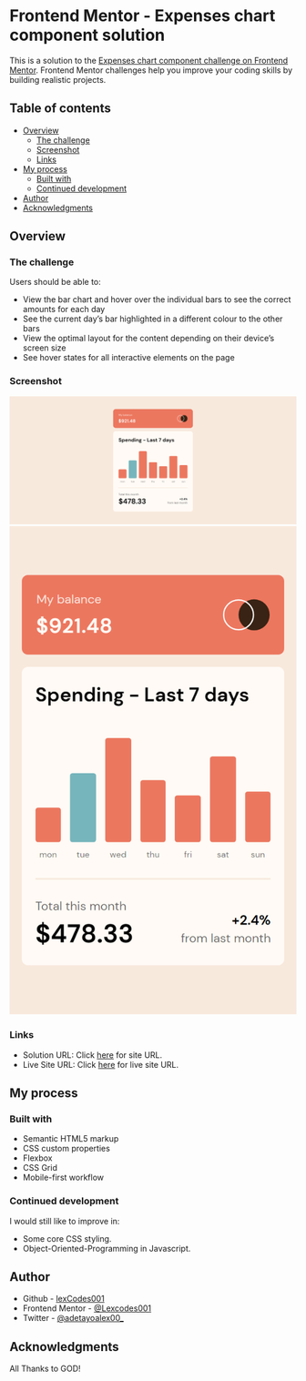 # Frontend Mentor - Expenses chart component solution

This is a solution to the [Expenses chart component challenge on Frontend Mentor](https://www.frontendmentor.io/challenges/expenses-chart-component-e7yJBUdjwt). Frontend Mentor challenges help you improve your coding skills by building realistic projects. 

## Table of contents

- [Overview](#overview)
  - [The challenge](#the-challenge)
  - [Screenshot](#screenshot)
  - [Links](#links)
- [My process](#my-process)
  - [Built with](#built-with)
  - [Continued development](#continued-development)
- [Author](#author)
- [Acknowledgments](#acknowledgments)

## Overview

### The challenge

Users should be able to:

- View the bar chart and hover over the individual bars to see the correct amounts for each day
- See the current day’s bar highlighted in a different colour to the other bars
- View the optimal layout for the content depending on their device’s screen size
- See hover states for all interactive elements on the page

### Screenshot

![Desktop mode](./images/screenshots/desktop-design.png)
![Mobile mode](./images/screenshots/mobile-design.png)

### Links

- Solution URL: Click [here](https://github.com/lexcodes001/expenses-chart-component-main) for site URL.
- Live Site URL: Click [here](https://lexcodes001.github.io/expenses-chart-component-main/) for live site URL.

## My process

### Built with

- Semantic HTML5 markup
- CSS custom properties
- Flexbox
- CSS Grid
- Mobile-first workflow

### Continued development

I would still like to improve in:
- Some core CSS styling.
- Object-Oriented-Programming in Javascript.

## Author

- Github - [lexCodes001](https://github.com/lexcodes001)
- Frontend Mentor - [@Lexcodes001](https://www.frontendmentor.io/profile/Lexcodes001)
- Twitter - [@adetayoalex00_](https://www.twitter.com/adetayoalex00_)

## Acknowledgments

All Thanks to GOD!